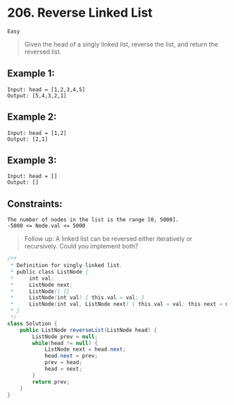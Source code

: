 # 206. Reverse Linked List

`Easy`

> Given the head of a singly linked list, reverse the list, and return the reversed list.

## Example 1:

```
Input: head = [1,2,3,4,5]
Output: [5,4,3,2,1]
```

## Example 2:

```
Input: head = [1,2]
Output: [2,1]
```

## Example 3:

```
Input: head = []
Output: []
```

## Constraints:

```
The number of nodes in the list is the range [0, 5000].
-5000 <= Node.val <= 5000
```

> Follow up: A linked list can be reversed either iteratively or recursively. Could you implement both?

```java
/**
 * Definition for singly-linked list.
 * public class ListNode {
 *     int val;
 *     ListNode next;
 *     ListNode() {}
 *     ListNode(int val) { this.val = val; }
 *     ListNode(int val, ListNode next) { this.val = val; this.next = next; }
 * }
 */
class Solution {
    public ListNode reverseList(ListNode head) {
        ListNode prev = null;
        while(head != null) {
            ListNode next = head.next;
            head.next = prev;
            prev = head;
            head = next;
        }
        return prev;
    }
}
```
